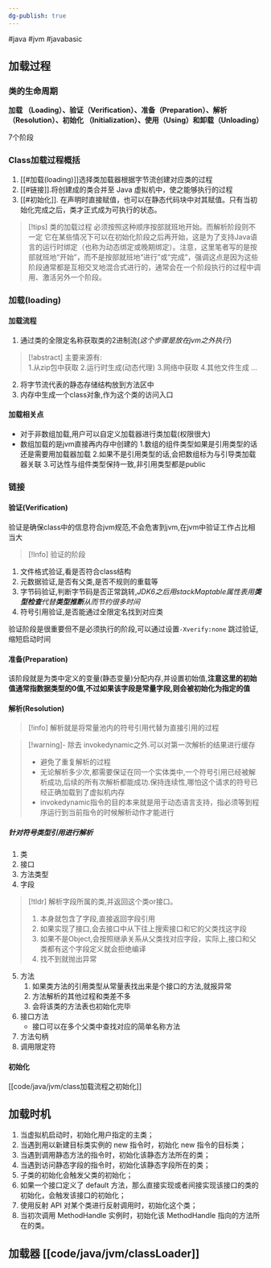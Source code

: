 ```yaml
---
dg-publish: true
---
```

#java #jvm #javabasic 


## 加载过程

### 类的生命周期

**加载 （Loading）、验证（Verification）、准备（Preparation）、解析（Resolution）、初始化 （Initialization）、使用（Using）和卸载（Unloading）**

7个阶段

### Class加载过程概括

1. [[#加载(loading)]]选择类加载器根据字节流创建对应类的过程
2. [[#链接]].将创建成的类合并至 Java 虚拟机中，使之能够执行的过程
3. [[#初始化]]. 在声明时直接赋值，也可以在静态代码块中对其赋值。只有当初始化完成之后，类才正式成为可执行的状态。 

> [!tips] 类的加载过程 必须按照这种顺序按部就班地开始。而解析阶段则不一定
> 它在某些情况下可以在初始化阶段之后再开始，这是为了支持Java语言的运行时绑定（也称为动态绑定或晚期绑定）。注意，这里笔者写的是按部就班地“开始”，而不是按部就班地“进行”或“完成”，强调这点是因为这些阶段通常都是互相交叉地混合式进行的，通常会在一个阶段执行的过程中调用、激活另外一个阶段。

### 加载(loading)

#### 加载流程

1. 通过类的全限定名称获取类的2进制流(_这个步骤是放在jvm之外执行_)

>[!abstract] 主要来源有:	 
>1.从zip包中获取
>2.运行时生成(动态代理)
>3.网络中获取
>4.其他文件生成
>...

2. 将字节流代表的静态存储结构放到方法区中
3. 内存中生成一个class对象,作为这个类的访问入口

#### 加载相关点

- 对于非数组加载,用户可以自定义加载器进行类加载(权限很大)
- 数组加载的是jvm直接再内存中创建的
	1.数组的组件类型如果是引用类型的话还是需要用加载器加载
	2.如果不是引用类型的话,会把数组标为与引导类加载器关联
	3.可达性与组件类型保持一致,非引用类型都是public

### 链接

#### 验证(Verification)

验证是确保class中的信息符合jvm规范,不会危害到jvm,在jvm中验证工作占比相当大

> [!Info] 验证的阶段

1. 文件格式验证,看是否符合class结构
2. 元数据验证,是否有父类,是否不规则的重载等
3. 字节码验证,判断字节码是否正常跳转,_JDK6之后用stackMaptable属性表用**类型检查**代替**类型推断**从而节约很多时间_
4. 符号引用验证,是否能通过全限定名找到对应类

验证阶段是很重要但不是必须执行的阶段,可以通过设置`-Xverify:none` 跳过验证,缩短启动时间

#### 准备(Preparation)

该阶段就是为类中定义的变量(静态变量)分配内存,并设置初始值,**注意这里的初始值通常指数据类型的0值,不过如果该字段是常量字段,则会被初始化为指定的值**

#### 解析(Resolution)

> [!info]
解析就是将常量池内的符号引用代替为直接引用的过程

> [!warning]- 除去 invokedynamic之外.可以对第一次解析的结果进行缓存
> + 避免了重复解析的过程
> + 无论解析多少次,都需要保证在同一个实体类中,一个符号引用已经被解析成功,后续的所有次解析都能成功.保持连续性,哪怕这个请求的符号已经正确加载到了虚拟机内存
> + invokedynamic指令的目的本来就是用于动态语言支持，指必须等到程序运行到当前指令的时候解析动作才能进行

##### 针对符号类型引用进行解析

1. 类
2. 接口
3. 方法类型
4. 字段
> [!tldr] 解析字段所属的类,并返回这个类or接口。
> 1. 本身就包含了字段,直接返回字段引用
> 2. 如果实现了接口,会去接口中从下往上搜索接口和它的父类找这字段
> 3. 如果不是Object,会按照继承关系从父类找对应字段，实际上,接口和父类都有这个字段定义就会拒绝编译
> 4. 找不到就抛出异常
5. 方法
	1. 如果类方法的引用类型从常量表找出来是个接口的方法,就报异常
	2. 方法解析的其他过程和类差不多
	3. 会将该类的方法表也初始化完毕
6. 接口方法
	- 接口可以在多个父类中查找对应的简单名称方法
7. 方法句柄
8. 调用限定符

#### 初始化
[[code/java/jvm/class加载流程之初始化]]

## 加载时机

1. 当虚拟机启动时，初始化用户指定的主类；
2. 当遇到用以新建目标类实例的 new 指令时，初始化 new 指令的目标类；
3. 当遇到调用静态方法的指令时，初始化该静态方法所在的类；
4. 当遇到访问静态字段的指令时，初始化该静态字段所在的类；
5. 子类的初始化会触发父类的初始化；
6. 如果一个接口定义了 default 方法，那么直接实现或者间接实现该接口的类的初始化，会触发该接口的初始化；
7. 使用反射 API 对某个类进行反射调用时，初始化这个类；
8. 当初次调用 MethodHandle 实例时，初始化该 MethodHandle 指向的方法所在的类。


## 加载器 [[code/java/jvm/classLoader]]


